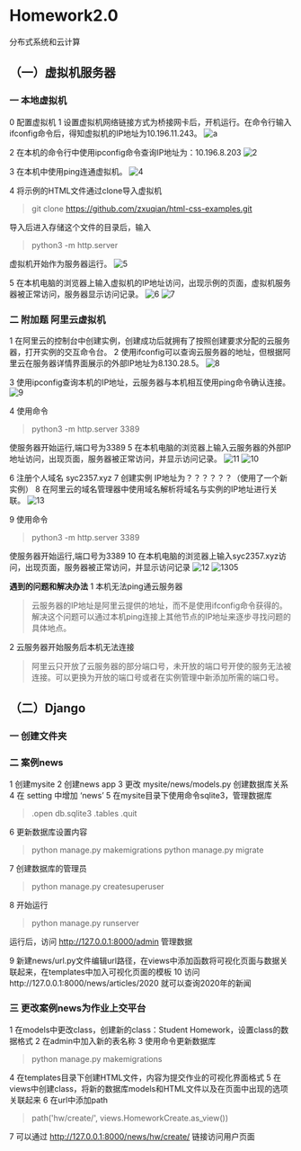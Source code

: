 # Homework2.0
 分布式系统和云计算
## （一）虚拟机服务器
### 一 本地虚拟机
0 配置虚拟机
1 设置虚拟机网络链接方式为桥接网卡后，开机运行。在命令行输入ifconfig命令后，得知虚拟机的IP地址为10.196.11.243。
![a](\picture\a.png)

2 在本机的命令行中使用ipconfig命令查询IP地址为：10.196.8.203
![2](\picture\2.png) 

3 在本机中使用ping连通虚拟机。
![4](\picture\4.png)

4 将示例的HTML文件通过clone导入虚拟机
>git clone https://github.com/zxuqian/html-css-examples.git

导入后进入存储这个文件的目录后，输入
>python3 -m http.server

虚拟机开始作为服务器运行。
![5](\picture\5.png)

5 在本机电脑的浏览器上输入虚拟机的IP地址访问，出现示例的页面，虚拟机服务器被正常访问，服务器显示访问记录。
![6](\picture\6.png)
![7](\picture\7.png)

### 二 附加题 阿里云虚拟机
1 在阿里云的控制台中创建实例，创建成功后就拥有了按照创建要求分配的云服务器，打开实例的交互命令台。
2 使用ifconfig可以查询云服务器的地址，但根据阿里云在服务器详情界面展示的外部IP地址为8.130.28.5。
![8](\picture\8_.png)

3 使用ipconfig查询本机的IP地址，云服务器与本机相互使用ping命令确认连接。
![9](\picture\9_.png)

4 使用命令
>python3 -m http.server 3389 

使服务器开始运行,端口号为3389
5 在本机电脑的浏览器上输入云服务器的外部IP地址访问，出现页面，服务器被正常访问，并显示访问记录。
![11](%5Cpicture%5C11_.png)
![10](\picture\10_.png)

6 注册个人域名 syc2357.xyz 
7 创建实例 IP地址为？？？？？？（使用了一个新实例）
8 在阿里云的域名管理器中使用域名解析将域名与实例的IP地址进行关联。
![13](\picture\13.png)

9 使用命令
>python3 -m http.server 3389 

使服务器开始运行,端口号为3389
10 在本机电脑的浏览器上输入syc2357.xyz访问，出现页面，服务器被正常访问，并显示访问记录
![12](\picture\12.png)
![1305](\picture\1305.png)

**遇到的问题和解决办法**
1 本机无法ping通云服务器
>云服务器的IP地址是阿里云提供的地址，而不是使用ifconfig命令获得的。
解决这个问题可以通过本机ping连接上其他节点的IP地址来逐步寻找问题的具体地点。

2 云服务器开始服务后本机无法连接
>阿里云只开放了云服务器的部分端口号，未开放的端口号开使的服务无法被连接。可以更换为开放的端口号或者在实例管理中新添加所需的端口号。



## （二）Django

### 一 创建文件夹

### 二 案例news
1 创建mysite
2 创建news app
3 更改 mysite/news/models.py 创建数据库关系
4 在 setting 中增加 ‘news’
5 在mysite目录下使用命令sqlite3，管理数据库
  >.open db.sqlite3
  >.tables
  >.quit

6 更新数据库设置内容
>python manage.py makemigrations
>python manage.py migrate

7 创建数据库的管理员
>python manage.py createsuperuser

8 开始运行
>python manage.py runserver

运行后，访问 http://127.0.0.1:8000/admin 管理数据

9 新建news/url.py文件编辑url路径，在views中添加函数将可视化页面与数据关联起来，在templates中加入可视化页面的模板
10 访问http://127.0.0.1:8000/news/articles/2020 就可以查询2020年的新闻

### 三 更改案例news为作业上交平台
1 在models中更改class，创建新的class：Student Homework，设置class的数据格式
2 在admin中加入新的表名称
3 使用命令更新数据库
>python manage.py makemigrations

4 在templates目录下创建HTML文件，内容为提交作业的可视化界面格式
5 在views中创建class，将新的数据库models和HTML文件以及在页面中出现的选项关联起来
6 在url中添加path
>path('hw/create/', views.HomeworkCreate.as_view())

7 可以通过 http://127.0.0.1:8000/news/hw/create/ 链接访问用户页面

